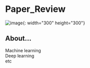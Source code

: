 # Paper_Review

 ![image](https://user-images.githubusercontent.com/70367915/193221330-1241f908-0cab-42b1-b2b8-28dca56b5087.png){: width="300" height="300"}

## About...    
Machine learning   
Deep learning   
etc   

